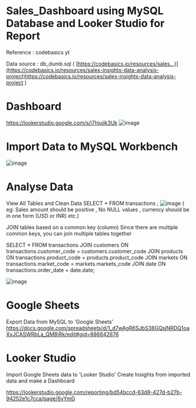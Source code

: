 # Sales_Dashboard using MySQL Database and Looker Studio for Report

Reference : codebasics yt

Data source : db_dumb.sql ( [https://codebasics.io/resources/sales...)](https://codebasics.io/resources/sales-insights-data-analysis-project)https://codebasics.io/resources/sales-insights-data-analysis-project )

# Dashboard

https://lookerstudio.google.com/s/i7hjujjk3Uk
![image](https://github.com/TheDhumakSpot/Sales_Dashboard/assets/118016094/6853471b-72a9-4eea-bee3-4bda83ce1253)

# Import Data to MySQL Workbench

![image](https://github.com/TheDhumakSpot/Sales_Dashboard/assets/118016094/76780aa4-7be0-4935-82e2-480ab6262234)

# Analyse Data

View All Tables and Clean Data
SELECT * FROM transactions ;
![image](https://github.com/TheDhumakSpot/Sales_Dashboard/assets/118016094/41b7da35-a2a8-487e-916e-8e3cabe7fb81)
( eg: Sales amount should be positive , No NULL values , currency should be in one form (USD or INR) etc.)

JOIN tables based on a common key (column)
Since there are multiple common keys, you can join multiple tables together

SELECT *
FROM transactions
JOIN customers ON transactions.customer_code = customers.customer_code
JOIN products ON transactions.product_code = products.product_code
JOIN markets ON transactions.market_code = markets.markets_code
JOIN date ON transactions.order_date = date.date;

![image](https://github.com/TheDhumakSpot/Sales_Dashboard/assets/118016094/f4be3047-7a41-4cc5-a735-63fa44325e9f)

# Google Sheets
 Export Data from MySQL to 'Google Sheets'
 https://docs.google.com/spreadsheets/d/1_d7wAgR6SJbS38GQsjNRDQ1oaXxJCASWRbLa_QMBiRk/edit#gid=886642676

# Looker Studio

Import Google Sheets data to 'Looker Studio'
Create Insights from imported data and make a Dashboard

https://lookerstudio.google.com/reporting/bd54bccd-63d8-427d-b27b-94252e1c7cca/page/6yYmD
